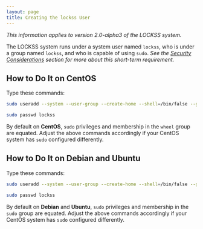 ```yaml
---
layout: page
title: Creating the lockss User
---
```


*This information applies to version 2.0-alpha3 of the LOCKSS system.*

The LOCKSS system runs under a system user named `lockss`, who is under a group named `lockss`, and who is capable of using `sudo`. *See the [Security Considerations](../introduction/security) section for more about this short-term requirement.*

<!-- #osversion -->
## How to Do It on CentOS

Type these commands:

```bash
sudo useradd --system --user-group --create-home --shell=/bin/false --groups=wheel lockss

sudo passwd lockss
```

By default on **CentOS**, `sudo` privileges and membership in the `wheel` group are equated. Adjust the above commands accordingly if your CentOS system has `sudo` configured differently.

## How to Do It on Debian and Ubuntu

Type these commands:

```bash
sudo useradd --system --user-group --create-home --shell=/bin/false --groups=sudo lockss

sudo passwd lockss
```

By default on **Debian** and **Ubuntu**, `sudo` privileges and membership in the `sudo` group are equated. Adjust the above commands accordingly if your CentOS system has `sudo` configured differently.
